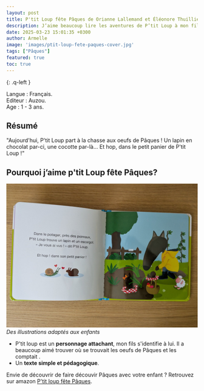 ```yaml
---
layout: post
title: P'tit Loup fête Pâques de Orianne Lallemand et Éléonore Thuillier
description: J’aime beaucoup lire les aventures de P’tit Loup à mon fils. Il a particulièrement aimé partir à la chasse aux œufs, les chercher dans les pages et les compter avec enthousiasme.
date: 2025-03-23 15:01:35 +0300
author: Armelle
image: 'images/ptit-loup-fete-paques-cover.jpg'
tags: ["Pâques"]
featured: true
toc: true
---
```

{: .q-left }

Langue : Français.     
Editeur : Auzou.  
Age : 1 - 3 ans.

## Résumé

"Aujourd'hui, P'tit Loup part à la chasse aux oeufs de Pâques ! Un lapin en chocolat par-ci, une cocotte par-là... Et hop, dans le petit panier de P'tit Loup !"

## Pourquoi j’aime p'tit Loup fête Pâques?

![Des illustrations adaptés aux enfants](images/ptit-loup-fete-paques-int.jpg)
*Des illustrations adaptés aux enfants*
- P'tit loup est un **personnage attachant**, mon fils s'identifie à lui. Il a beaucoup aimé trouver où se trouvait les oeufs de Pâques et les comptait .
- Un **texte simple et pédagogique**.

Envie de découvrir de faire découvir Pâques avec votre enfant ? Retrouvez sur amazon [P'tit loup fête Pâques](https://amzn.to/43AVhwe).

